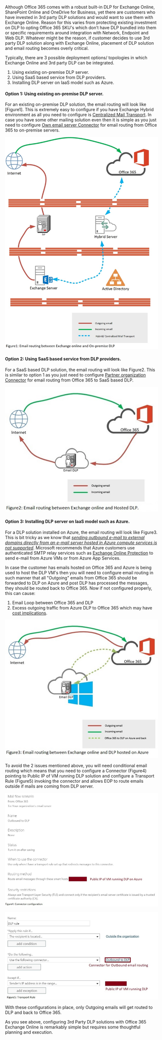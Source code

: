 ﻿---
layout: post
#title: Using 3rd party DLP with Exchange Online

---
Although Office 365 comes with a robust built-in DLP for Exchange Online, SharePoint Online and OneDrive for Business, yet there are customers who have invested in 3rd party DLP solutions and would want to use them with Exchange Online. Reason for this varies from protecting existing investment on DLP to opting Office 365 SKU's which don’t have DLP bundled into them or specific requirements around integration with Network, Endpoint and Web DLP. Whatever might be the reason, if customer decides to use 3rd party DLP solution along with Exchange Online, placement of DLP solution and email routing becomes overly critical.

Typically, there are 3 possible deployment options/ topologies in which Exchange Online and 3rd party DLP can be integrated. 

1. Using existing on-premise DLP server.
2. Using SaaS based service from DLP providers.
3. Installing DLP server on IaaS model such as Azure.

#### Option 1: Using existing on-premise DLP server.
For an existing on-premise DLP solution, the email routing will look like [Figure1]. This is extremely easy to configure if you have Exchange Hybrid environment as all you need to configure is [Centralized Mail Transport](https://technet.microsoft.com/en-us/library/jj659055(v=exchg.150).aspx). In case you have some other mailing solution even then it is simple as you just need to configure [Own email server Connector](https://technet.microsoft.com/en-us/library/jj659055(v=exchg.150).aspx) for email routing from Office 365 to on-premise servers.

![](/images/Figure1.jpg)

 
#### Option 2: Using SaaS based service from DLP providers.
For a SaaS based DLP solution, the email routing will look like Figure2. This is similar to option 1 as you just need to configure [Partner organization Connector](https://technet.microsoft.com/en-us/library/dn751021(v=exchg.150).aspx) for email routing from Office 365 to SaaS based DLP.

![](/images/Figure%202.jpg) 
 
#### Option 3: Installing DLP server on IaaS model such as Azure. 
For a DLP solution installed on Azure, the email routing will look like Figure3. This is bit tricky as we know that *[sending outbound e-mail to external domains directly from an e-mail server hosted in Azure compute services is not supported](https://blogs.msdn.microsoft.com/mast/2017/11/15/enhanced-azure-security-for-sending-emails-november-2017-update/)*. Microsoft recommends that Azure customers use authenticated SMTP relay services such as [Exchange Online Protection](https://products.office.com/en-us/exchange/exchange-email-security-spam-protection) to send e-mail from Azure VMs or from Azure App Services.

In case the customer has emails hosted on Office 365 and Azure is being used to host the DLP VM's then you will need to configure email routing in such manner that all "Outgoing" emails from Office 365 should be forwarded to DLP on Azure and post DLP has processed the messages, they should be routed back to Office 365. Now if not configured properly, this can cause:

1. Email Loop between Office 365 and DLP
2. Excess outgoing traffic from Azure DLP to Office 365 which may have [cost implications](https://azure.microsoft.com/en-in/pricing/details/bandwidth/).

![](/images/Figure%203.jpg)

To avoid the 2 issues mentioned above, you will need conditional email routing which means that you need to configure a Connector (Figure4) pointing to Public IP of VM running DLP solution and configure a Transport Rule (Figure5)  invoking the connector and allows EOP to route emails outside if mails are coming from DLP server.
 
![](/images/Figure%204.jpg)
		 

![](/images/Figure%205.jpg)


With these configurations in place, only Outgoing emails will get routed to DLP and back to Office 365.

As you see above, configuring 3rd Party DLP solutions with Office 365 Exchange Online is remarkably simple but requires some thoughtful planning and execution. 
